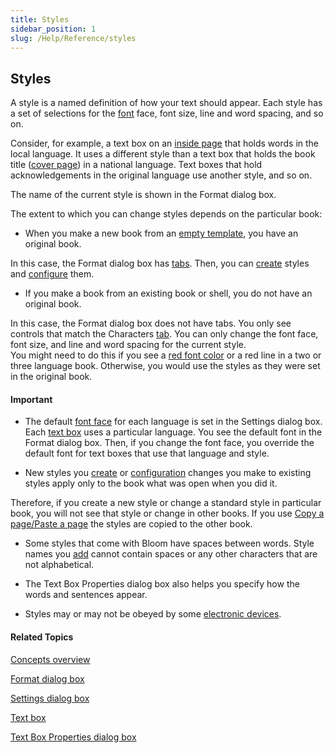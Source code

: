 ```yaml
---
title: Styles
sidebar_position: 1
slug: /Help/Reference/styles
---
```


## Styles

A style is a named definition of how your text should appear. Each style has a set of selections for the [font](Font.md) face, font size, line and word spacing, and so on.

Consider, for example, a text box on an [inside page](Inside_pages.md) that holds words in the local language. It uses a different style than a text box that holds the book title ([cover page](Front_Cover_page.md)) in a national language. Text boxes that hold acknowledgements in the original language use another style, and so on.

The name of the current style is shown in the Format dialog box.

The extent to which you can change styles depends on the particular book:

-   When you make a new book from an [empty template](Template.md), you have an original book.
    

In this case, the Format dialog box has [tabs](../User_Interface/Dialog_boxes/Format_dialog_box.md). Then, you can [create](../Tasks/Basic_tasks/Formatting_text/Choose_or_create_a_style.md) styles and [configure](../Tasks/Basic_tasks/Formatting_text/Configure_a_style.md) them.

-   If you make a book from an existing book or shell, you do not have an original book.
    

In this case, the Format dialog box does not have tabs. You only see controls that match the Characters [tab](../User_Interface/Dialog_boxes/Format_dialog_box.md). You can only change the font face, font size, and line and word spacing for the current style.  
You might need to do this if you see a [red font color](Red_font_color.md) or a red line in a two or three language book. Otherwise, you would use the styles as they were set in the original book.

#### Important

-   The default [font face](Font.md) for each language is set in the Settings dialog box. Each [text box](Text_Box.md) uses a particular language. You see the default font in the Format dialog box. Then, if you change the font face, you override the default font for text boxes that use that language and style.
    
-   New styles you [create](../Tasks/Basic_tasks/Formatting_text/Choose_or_create_a_style.md) or [configuration](../Tasks/Basic_tasks/Formatting_text/Configure_a_style.md) changes you make to existing styles apply only to the book what was open when you did it.
    

Therefore, if you create a new style or change a standard style in particular book, you will not see that style or change in other books. If you use [Copy a page/Paste a page](../Tasks/Edit_tasks/Copy_and_paste_a_page.md) the styles are copied to the other book.

-   Some styles that come with Bloom have spaces between words. Style names you [add](../Tasks/Basic_tasks/Formatting_text/Choose_or_create_a_style.md) cannot contain spaces or any other characters that are not alphabetical.
    
-   The Text Box Properties dialog box also helps you specify how the words and sentences appear.
    
-   Styles may or may not be obeyed by some [electronic devices](EPUB.md).
    

#### Related Topics

[Concepts overview](Concepts_overview.md)

[Format dialog box](../User_Interface/Dialog_boxes/Format_dialog_box.md)

[Settings dialog box](../User_Interface/Dialog_boxes/Settings_dialog_box.md)

[Text box](Text_Box.md)

[Text Box Properties dialog box](../User_Interface/Dialog_boxes/Text_Box_Properties_dialog_box.md)